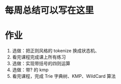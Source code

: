 # 每周总结可以写在这里
# 作业
1. 选做：把正则风格的 tokenize 换成状态机、
2. 看完课程完成课上所有练习
3. 选做：实现带括号的四则运算
4. 选做：带? 的 kmp
5. 看完课程，完成 Trie 字典树、KMP、WildCard 算法